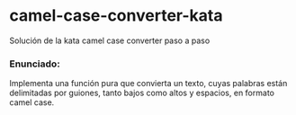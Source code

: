 # camel-case-converter-kata
Solución de la kata camel case converter paso a paso

### Enunciado:
Implementa una función pura que convierta un texto, cuyas palabras están delimitadas por guiones, tanto bajos como altos y espacios, en formato camel case.
